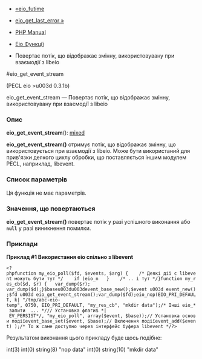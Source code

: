 - [«eio_futime](function.eio-futime.md)
- [eio_get_last_error »](function.eio-get-last-error.md)

- [PHP Manual](index.md)
- [Eio Функції](ref.eio.md)
- Повертає потік, що відображає змінну, використовувану при
взаємодії з libeio

#eio_get_event_stream

(PECL eio \>u003d 0.3.1b)

eio_get_event_stream — Повертає потік, що відображає змінну,
використовувану при взаємодії з libeio

### Опис

**eio_get_event_stream**():
[mixed](language.types.declarations.md#language.types.declarations.mixed)

**eio_get_event_stream()** отримує потік, що відображає змінну,
що використовується при взаємодії з libeio. Може бути використаний для
прив'язки деякого циклу обробки, що поставляється іншим модулем PECL,
наприклад, libevent.

### Список параметрів

Ця функція не має параметрів.

### Значення, що повертаються

**eio_get_event_stream()** повертає потік у разі успішного
виконання або **`null`** у разі виникнення помилки.

### Приклади

**Приклад #1 Використання eio спільно з libevent**

`<?phpfunction my_eio_poll($fd, $events, $arg) {    /* Деякі дії с libevent можуть бути тут */    if (eio_n   }    /* .. і тут */}function my_res_cb($d, $r) {   var_dump($r); var_dump($d);}$baseu003du003devent_base_new();$event u003d event_new();$fd u003d eio_get_event_stream();var_dump($fd);eio_nop(EIO_PRI_DEFAULT, k| "/tmp/abc-eio-temp", 0750, EIO_PRI_DEFAULT, "my_res_cb", "mkdir data");/* Інші eio_* запити  ... */// Установка флаги$ *| EV_PERSIST*/, "my_eio_poll", array($event, $base));// Установка основи подіїevent_base_set($event, $base);// Включення подіїevent_add($event) );/* То ж саме доступно через інтерфейс буфера libevent */?> `

Результатом виконання цього прикладу буде щось подібне:

int(3)
int(0)
string(8) "nop data"
int(0)
string(10) "mkdir data"
